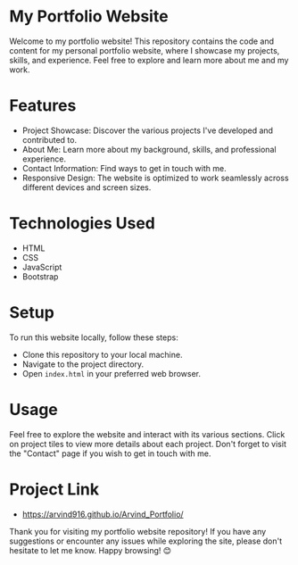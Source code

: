 # My Portfolio Website
Welcome to my portfolio website! This repository contains the code and content for my personal portfolio website, where I showcase my projects, skills, and experience. Feel free to explore and learn more about me and my work.

# Features

* Project Showcase:
  Discover the various projects I've developed and contributed to.
* About Me: Learn more about my background, skills, and professional experience.
* Contact Information: Find ways to get in touch with me.
* Responsive Design: The website is optimized to work seamlessly across different devices and screen sizes.

# Technologies Used
* HTML
* CSS
* JavaScript
* Bootstrap

# Setup
To run this website locally, follow these steps:
* Clone this repository to your local machine.
* Navigate to the project directory.
* Open `index.html` in your preferred web browser.

# Usage
Feel free to explore the website and interact with its various sections. Click on project tiles to view more details about each project. Don't forget to visit the "Contact" page if you wish to get in touch with me.

# Project Link

*  https://arvind916.github.io/Arvind_Portfolio/


Thank you for visiting my portfolio website repository! If you have any suggestions or encounter any issues while exploring the site, please don't hesitate to let me know. Happy browsing! 😊
